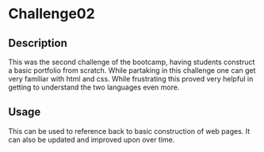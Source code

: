 # Challenge02

## Description

This was the second challenge of the bootcamp, having students construct a basic portfolio from scratch. While partaking in this challenge one can get very familiar with html and css. While frustrating this proved very helpful in getting to understand the two languages even more.

## Usage

This can be used to reference back to basic construction of web pages. It can also be updated and improved upon over time.
